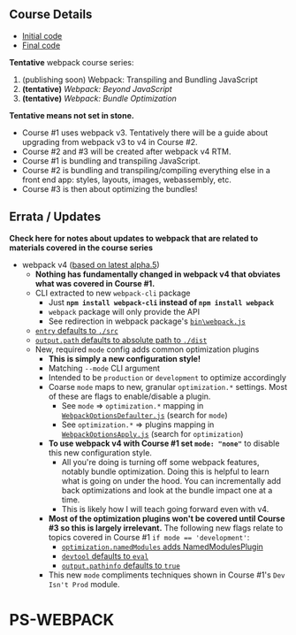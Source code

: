 
## Course Details

- [Initial code](https://github.com/g0t4/optimizing-web-apps-webpack/tree/webpack-javascript-start)
- [Final code](https://github.com/g0t4/optimizing-web-apps-webpack/tree/webpack-javascript-end)

**Tentative** webpack course series:
1. (publishing soon) Webpack: Transpiling and Bundling JavaScript
2. **(tentative)** *Webpack: Beyond JavaScript*
3. **(tentative)** *Webpack: Bundle Optimization*

**Tentative means not set in stone.**

- Course #1 uses webpack v3. Tentatively there will be a guide about upgrading from webpack v3 to v4 in Course #2.
- Course #2 and #3 will be created after webpack v4 RTM.
- Course #1 is bundling and transpiling JavaScript.
- Course #2 is bundling and transpiling/compiling everything else in a front end app: styles, layouts, images, webassembly, etc.
- Course #3 is then about optimizing the bundles!

## Errata / Updates

**Check here for notes about updates to webpack that are related to materials covered in the course series**

- webpack v4 ([based on latest alpha.5](https://github.com/webpack/webpack/releases/tag/v4.0.0-alpha.5))
    - **Nothing has fundamentally changed in webpack v4 that obviates what was covered in Course #1.**
    - CLI extracted to new `webpack-cli` package
        - Just **`npm install webpack-cli` instead of `npm install webpack`**
        - `webpack` package will only provide the API
        - See redirection in webpack package's [`bin\webpack.js`](https://github.com/webpack/webpack/blob/next/bin/webpack.js#L15)
    - [`entry` defaults to `./src`](https://github.com/webpack/webpack/blob/next/lib/WebpackOptionsDefaulter.js#L20)
    - [`output.path` defaults to absolute path to `./dist`](https://github.com/webpack/webpack/blob/next/lib/WebpackOptionsDefaulter.js#L117)
    - New, required `mode` config adds common optimization plugins
        - **This is simply a new configuration style!**
        - Matching `--mode` CLI argument
        - Intended to be `production` or `development` to optimize accordingly
        - Coarse `mode` maps to new, granular `optimization.*` settings. Most of these are flags to enable/disable a plugin.
            - See `mode` => `optimization.*` mapping in [`WebpackOptionsDefaulter.js`](https://github.com/webpack/webpack/blob/next/lib/WebpackOptionsDefaulter.js#L158-L200) (search for `mode`)
            - See `optimization.*` => plugins mapping in [`WebpackOptionsApply.js`](https://github.com/webpack/webpack/blob/next/lib/WebpackOptionsApply.js#L273-L310) (search for `optimization`)
        - **To use webpack v4 with Course #1 set `mode: "none"`** to disable this new configuration style.
            - All you're doing is turning off some webpack features, notably bundle optimization. Doing this is helpful to learn what is going on under the hood. You can incrementally add back optimizations and look at the bundle impact one at a time.
            - This is likely how I will teach going forward even with v4.
        - **Most of the optimization plugins won't be covered until Course #3 so this is largely irrelevant.** The following new flags relate to topics covered in Course #1 `if mode == 'development'`:
            - [`optimization.namedModules` adds NamedModulesPlugin](https://github.com/webpack/webpack/blob/next/lib/WebpackOptionsDefaulter.js#L185)
            - [`devtool` defaults to `eval`](https://github.com/webpack/webpack/blob/next/lib/WebpackOptionsDefaulter.js#L22)
            - [`output.pathinfo` defaults to `true`](https://github.com/webpack/webpack/blob/next/lib/WebpackOptionsDefaulter.js#L118)
        - This new `mode` compliments techniques shown in Course #1's `Dev Isn't Prod` module.


 # PS-WEBPACK

